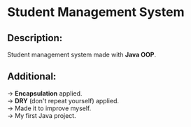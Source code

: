 # Student Management System

<h2>Description:</h2>
Student management system made with <strong>Java OOP</strong>.
<br>

<h2>Additional:</h2>
-> <strong>Encapsulation</strong> applied.<br>
-> <strong>DRY</strong> (don't repeat yourself) applied.<br>
-> Made it to improve myself.<br>
-> My first Java project.<br>
